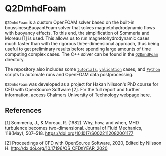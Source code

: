 # Q2DmhdFoam

`Q2DmhdFoam` is a custom OpenFOAM solver based on the built-in boussinesqBuoyantFoam solver that solves magnetohydrodynamic flows with buoyancy effects. To this end, the simplification of Sommeria and Moreau [1] is used. This allows us to run magnetohydrodynamic cases much faster than with the rigorous three-dimensional approach, thus being useful to get preliminary results before spending large amounts of time computing complex cases. The C++ solver can be found in the [`Q2DmhdFoam`](https://github.com/iraola/Q2DmhdFoam/tree/main/Q2DmhdFoam) directory.

The repository also includes some [`tutorials`](https://github.com/iraola/Q2DmhdFoam/tree/main/tutorials), [`validation`](https://github.com/iraola/Q2DmhdFoam/tree/main/validation) cases, and [`Python`](https://github.com/iraola/Q2DmhdFoam/tree/main/python) scripts to automate runs and OpenFOAM data postprocessing.

`Q2DmhdFoam` was developed as a project for Hakan Nilsson's PhD course for CFD with OpenSource Software [2]. For the full report and further information, access Chalmers University of Technology webpage [here](http://www.tfd.chalmers.se/~hani/kurser/OS_CFD/#YEAR_2020).

## References

[1] Sommeria, J., & Moreau, R. (1982). Why, how, and when, MHD turbulence becomes two-dimensional. Journal of Fluid Mechanics, 118(May), 507–518. https://doi.org/10.1017/S0022112082001177

[2] Proceedings of CFD with OpenSource Software, 2020, Edited by Nilsson H. http://dx.doi.org/10.17196/OS_CFD#YEAR_2020
